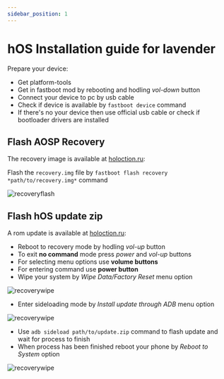 ```yaml
---
sidebar_position: 1
---
```


# hOS Installation guide for lavender

Prepare your device:

- Get platform-tools
- Get in fastboot mod by rebooting and hodling *vol-down* button
- Connect your device to pc by usb cable
- Check if device is available by `fastboot device` command
- If there's no your device then use official usb cable or check if bootloader drivers are installed

## Flash AOSP Recovery

The recovery image is available at [holoction.ru](https://holoction.ru):

Flash the `recovery.img` file by `fastboot flash recovery *path/to/recovery.img*` command

![recoveryflash](/img/term-fb-flash.png)

## Flash hOS update zip

A rom update is available at [holoction.ru](https://holoction.ru):

- Reboot to recovery mode by hodling *vol-up* button
- To exit **no command** mode press *power* and *vol-up* buttons
- For selecting menu options use **volume buttons**
- For entering command use **power button**
- Wipe your system by *Wipe Data/Factory Reset* menu option

![recoverywipe](/img/rec-wipe.png)

- Enter sideloading mode by *Install update through ADB* menu option

![recoverywipe](/img/rec-install.png)

- Use `adb sideload path/to/update.zip` command to flash update and wait for process to finish
- When process has been finished reboot your phone by *Reboot to System* option

![recoverywipe](/img/rec-reboot.png)